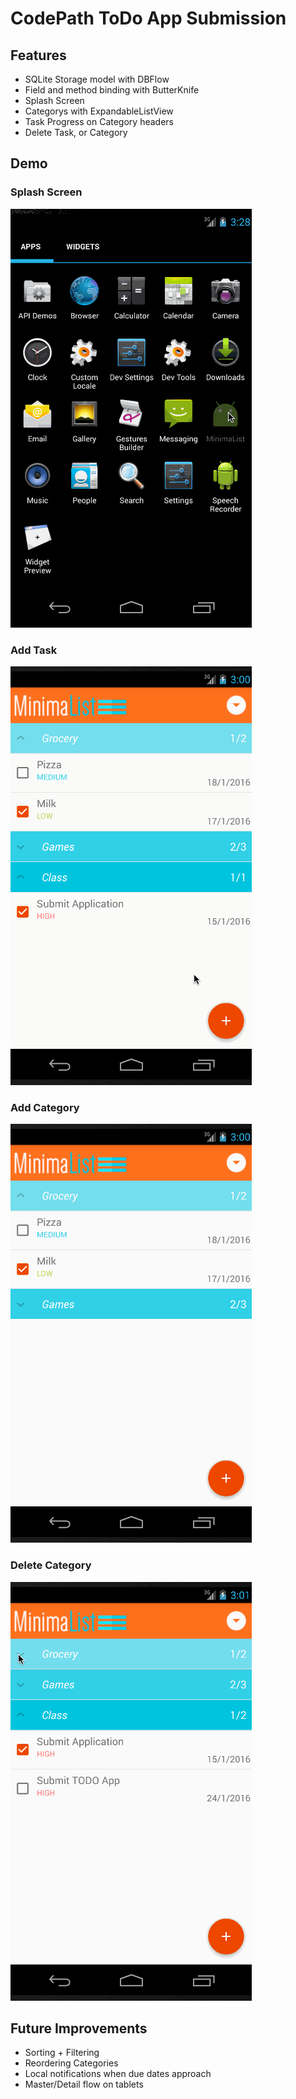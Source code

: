 # CodePath ToDo App Submission
## Features
- SQLite Storage model with DBFlow
- Field and method binding with ButterKnife
- Splash Screen
- Categorys with ExpandableListView
- Task Progress on Category headers
- Delete Task, or Category

## Demo
### Splash Screen
![Alt text](/images/todoSplashDemo.gif "Splash Screen")

### Add Task
![Alt text](/images/todoAddDemo.gif "Add Task")

### Add Category
![Alt text](/images/todoCateoryDemo.gif "Add Category")

### Delete Category
![Alt text](/images/todoDeleteDemo.gif "Delete Category")

## Future Improvements
- Sorting + Filtering
- Reordering Categories
- Local notifications when due dates approach
- Master/Detail flow on tablets
